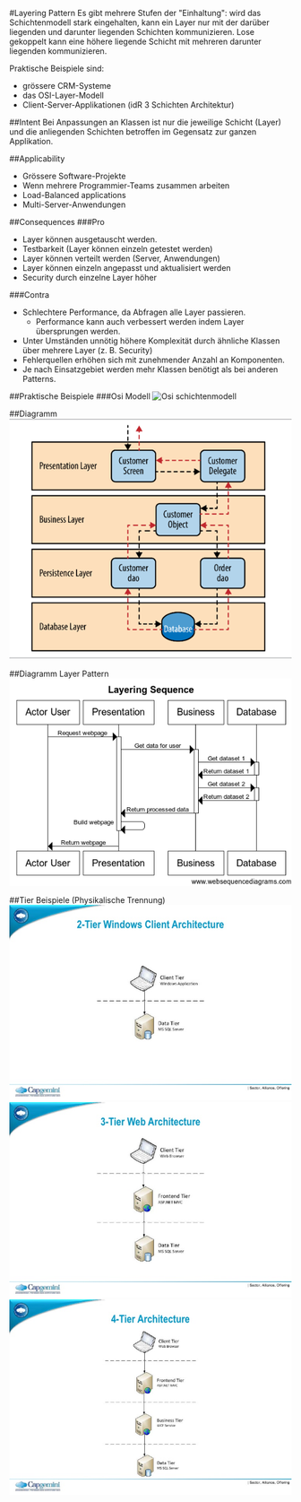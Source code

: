 #Layering Pattern
Es gibt mehrere Stufen der "Einhaltung": wird das Schichtenmodell stark eingehalten, kann ein Layer nur mit der darüber liegenden und darunter liegenden Schichten kommunizieren. Lose gekoppelt kann eine höhere liegende Schicht mit mehreren darunter liegenden kommunizieren. 

Praktische Beispiele sind:
* grössere CRM-Systeme
* das OSI-Layer-Modell
* Client-Server-Applikationen (idR 3 Schichten Architektur)

##Intent
Bei Anpassungen an Klassen ist nur die jeweilige Schicht (Layer) und die anliegenden Schichten betroffen im Gegensatz zur ganzen Applikation.

##Applicability
* Grössere Software-Projekte
* Wenn mehrere Programmier-Teams zusammen arbeiten
* Load-Balanced applications 
* Multi-Server-Anwendungen

##Consequences
###Pro
* Layer können ausgetauscht werden.
* Testbarkeit (Layer können einzeln getestet werden)
* Layer können verteilt werden (Server, Anwendungen)
* Layer können einzeln angepasst und aktualisiert werden
* Security durch einzelne Layer höher 

###Contra
* Schlechtere Performance, da Abfragen alle Layer passieren.
  * Performance kann auch verbessert werden indem Layer übersprungen werden.
* Unter Umständen unnötig höhere Komplexität durch ähnliche Klassen über mehrere Layer (z. B. Security)
* Fehlerquellen erhöhen sich mit zunehmender Anzahl an Komponenten.
* Je nach Einsatzgebiet werden mehr Klassen benötigt als bei anderen Patterns.


##Praktische Beispiele
###Osi Modell
![Osi schichtenmodell](http://edugeeks.in/wp-content/uploads/2013/10/osi-model-.gif)

##Diagramm
![schichten diagramm](diagramm_schichten.PNG)

##Diagramm Layer Pattern
![Diagramm Layer Pattern](diagramm_layer_pattern.png)

##Tier Beispiele (Physikalische Trennung)
![2-Tier Beispiel](2-tier.jpg)
![3-Tier Beispiel](3-tier.jpg)
![4-Tier Beispiel](4-tier.jpg)
